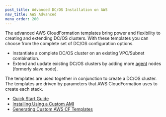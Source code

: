 ```yaml
---
post_title: Advanced DC/OS Installation on AWS
nav_title: AWS Advanced
menu_order: 200
---
```

The advanced AWS CloudFormation templates bring power and flexibility to creating and extending DC/OS clusters. With these templates you can choose from the complete set of DC/OS configuration options.
 
 - Instantiate a complete DC/OS cluster on an existing VPC/Subnet combination.
 - Extend and update existing DC/OS clusters by adding more [agent](/docs/1.8/overview/concepts/#agent) nodes (formerly slave node). 
 
The templates are used together in conjunction to create a DC/OS cluster. The templates are driven by parameters that AWS CloudFormation uses to create each stack.  

<!-- Insert graphic -->

* [Quick Start Guide](/docs/1.8/administration/installing/cloud/aws/advanced/quickstart/)
* [Installing Using a Custom AMI](/docs/1.8/administration/installing/cloud/aws/advanced/aws-ami/)
* [Generating Custom AWS CF Templates](/docs/1.8/administration/installing/cloud/aws/advanced/aws-custom/)